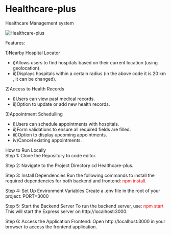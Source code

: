 # Healthcare-plus
Healthcare Management system


![Healthcare-plus](https://github.com/user-attachments/assets/5350e6c3-1afa-480e-b900-828339bcff69)

Features:

1)Nearby Hospital Locator
  - i)Allows users to find hospitals based on their current location (using geolocation).
  - ii)Displays hospitals within a certain radius (in the above code it is 20 km , it can be changed). 

2)Access to Health Records
  - i)Users can view past medical records.
  - ii)Option to update or add new health records.

3)Appointment Schedulling
  - i)Users can schedule appointments with hospitals.
  - ii)Form validations to ensure all required fields are filled.
  - iii)Option to display upcoming appointments.
  - iv)Cancel existing appointments.


How to Run Locally <br>
Step 1: Clone the Repository to code editor.

Step 2: Navigate to the Project Directory
cd Healthcare-plus.

Step 3: Install Dependencies
Run the following commands to install the required dependencies for both backend and frontend:
<span style="color:red;">npm install.</span>

Step 4: Set Up Environment Variables
Create a .env file in the root of your project:
PORT=3000


Step 5: Start the Backend Server
To run the backend server, use:
<span style="color:red">npm start</span>
This will start the Express server on http://localhost:3000.

Step 6: Access the Application
Frontend: Open http://localhost:3000 in your browser to access the frontend application.



